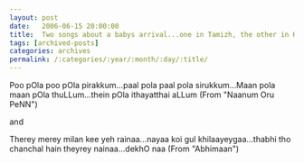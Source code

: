 ```yaml
---
layout: post
date:	2006-06-15 20:00:00
title:  Two songs about a babys arrival...one in Tamizh, the other in Hindi
tags: [archived-posts]
categories: archives
permalink: /:categories/:year/:month/:day/:title/
---
```

Poo pOla poo pOla pirakkum...paal pola paal pola sirukkum...Maan pola maan pOla thuLLum...thein pOla ithayatthai aLLum (From "Naanum Oru PeNN")


and

Therey merey milan kee yeh rainaa...nayaa koi gul khilaayeygaa...thabhi tho chanchal hain theyrey nainaa...dekhO naa (From "Abhimaan")
